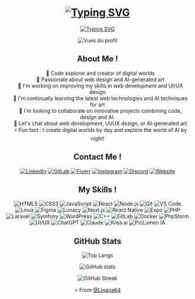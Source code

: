 <div align="center">

<h1 align="center">
  <a href="https://git.io/typing-svg">
    <img src="https://readme-typing-svg.herokuapp.com/?font=Fira+Code&size=35&duration=3500&pause=1000&color=3DAEF7&center=true&vCenter=true&width=435&lines=Bonjour+👋;I'm+Dorian" alt="Typing SVG" />
  </a>
</h1>

<p align="center">
  <a href="https://git.io/typing-svg">
    <img src="https://readme-typing-svg.herokuapp.com/?font=Fira+Code&size=25&pause=1000&color=3DAEF7&center=true&vCenter=true&width=435&lines=Développeur+Web+%26+Designer;Artiste+IA;Digital+code+explorer" alt="Typing SVG" />
  </a>
</p>

<p align="center">
  <img src="https://komarev.com/ghpvc/?username=Linaria64&label=Vues%20du%20profil&color=0e75b6&style=for-the-badge&border_radius=10" alt="Vues du profil" />
</p>
<h2 align="center">About Me !</h2>
&nbsp;&nbsp;&nbsp;&nbsp;🌌 Code explorer and creator of digital worlds<br>
&nbsp;&nbsp;&nbsp;&nbsp;🎨 Passionate about web design and AI-generated art<br>
&nbsp;&nbsp;&nbsp;&nbsp;🔭 I'm working on improving my skills in web development and UI/UX design<br>
&nbsp;&nbsp;&nbsp;&nbsp;🌱 I'm continually learning the latest web technologies and AI techniques for art<br>
&nbsp;&nbsp;&nbsp;&nbsp;👯 I'm looking to collaborate on innovative projects combining code, design and AI.<br>
&nbsp;&nbsp;&nbsp;&nbsp;💬 Let's chat about web development, UI/UX design, or AI-generated art<br>
&nbsp;&nbsp;&nbsp;&nbsp;⚡ Fun fact : I create digital worlds by day and explore the world of AI by night!

<h2 align="center">Contact Me !</h2>
<p align="center">
  <a href="https://www.linkedin.com/in/dorian-soudan-000a6b1b5/"><img src="https://img.shields.io/badge/-LinkedIn-0077B5?style=for-the-badge&logo=linkedin&logoColor=white&border_radius=10" alt="LinkedIn"/></a>
  <a href="https://gitlab.com/Dorian66"><img src="https://img.shields.io/badge/-GitLab-FCA121?style=for-the-badge&logo=gitlab&logoColor=white&border_radius=10" alt="GitLab"/></a>
  <a href="https://fr.fiverr.com/lin_dev/buying?source=avatar_menu_profile"><img src="https://img.shields.io/badge/-Fiverr-1DBF73?style=for-the-badge&logo=fiverr&logoColor=white&border_radius=10" alt="Fiverr"/></a>
  <a href="https://www.instagram.com/lin__dev?igsh=MTVyMzI2bTZydDQ4YQ%3D%3D&utm_source=qr"><img src="https://img.shields.io/badge/-Instagram-E4405F?style=for-the-badge&logo=instagram&logoColor=white&border_radius=10" alt="Instagram"/></a>
  <a href="https://discord.gg/bn2kWaYaSa"><img src="https://img.shields.io/badge/-Discord-5865F2?style=for-the-badge&logo=discord&logoColor=white&border_radius=10" alt="Discord"/></a>
  <a href="https://lin-dev.vercel.app/"><img src="https://img.shields.io/badge/-Website-000000?style=for-the-badge&logo=safari&logoColor=white&border_radius=10" alt="Website"/></a>
</p>


<h2 align="center">My Skills !</h2>
<p align="center">
  <img src="https://img.shields.io/badge/-HTML5-E34F26?style=for-the-badge&logo=html5&logoColor=white&border_radius=10" alt="HTML5"/>
  <img src="https://img.shields.io/badge/-CSS3-1572B6?style=for-the-badge&logo=css3&logoColor=white&border_radius=10" alt="CSS3"/>
  <img src="https://img.shields.io/badge/-JavaScript-F7DF1E?style=for-the-badge&logo=javascript&logoColor=black&border_radius=10" alt="JavaScript"/>
  <img src="https://img.shields.io/badge/-React-61DAFB?style=for-the-badge&logo=react&logoColor=black&border_radius=10" alt="React"/>
  <img src="https://img.shields.io/badge/-Node.js-339933?style=for-the-badge&logo=node.js&logoColor=white&border_radius=10" alt="Node.js"/>
  <img src="https://img.shields.io/badge/-Git-F05032?style=for-the-badge&logo=git&logoColor=white&border_radius=10" alt="Git"/>
  <img src="https://img.shields.io/badge/-VS%20Code-007ACC?style=for-the-badge&logo=visual-studio-code&logoColor=white&border_radius=10" alt="VS Code"/>
  <img src="https://img.shields.io/badge/-Linux-FCC624?style=for-the-badge&logo=linux&logoColor=black&border_radius=10" alt="Linux"/>
  <img src="https://img.shields.io/badge/-Figma-F24E1E?style=for-the-badge&logo=figma&logoColor=white&border_radius=10" alt="Figma"/>
  <img src="https://img.shields.io/badge/-Lunacy-0066B8?style=for-the-badge&logo=lunacy&logoColor=white&border_radius=10" alt="Lunacy"/>
  <img src="https://img.shields.io/badge/-Next.js-000000?style=for-the-badge&logo=next.js&logoColor=white&border_radius=10" alt="Next.js"/>
  <img src="https://img.shields.io/badge/-React%20Native-61DAFB?style=for-the-badge&logo=react&logoColor=black&border_radius=10" alt="React Native"/>
  <img src="https://img.shields.io/badge/-Expo-000020?style=for-the-badge&logo=expo&logoColor=white&border_radius=10" alt="Expo"/>
<img src="https://img.shields.io/badge/-PHP-777BB4?style=for-the-badge&logo=php&logoColor=white&border_radius=10" alt="PHP"/>
  <img src="https://img.shields.io/badge/-Laravel-FF2D20?style=for-the-badge&logo=laravel&logoColor=white&border_radius=10" alt="Laravel"/>
  <img src="https://img.shields.io/badge/-Symfony-000000?style=for-the-badge&logo=symfony&logoColor=white&border_radius=10" alt="Symfony"/>
  <img src="https://img.shields.io/badge/-WordPress-21759B?style=for-the-badge&logo=wordpress&logoColor=white&border_radius=10" alt="WordPress"/>
  <img src="https://img.shields.io/badge/-C++-00599C?style=for-the-badge&logo=c%2B%2B&logoColor=white&border_radius=10" alt="C++"/>
  <img src="https://img.shields.io/badge/-GitLab-FCA121?style=for-the-badge&logo=gitlab&logoColor=white&border_radius=10" alt="GitLab"/>
  <img src="https://img.shields.io/badge/-Docker-2496ED?style=for-the-badge&logo=docker&logoColor=white&border_radius=10" alt="Docker"/>
  <img src="https://img.shields.io/badge/-PhpStorm-000000?style=for-the-badge&logo=phpstorm&logoColor=white&border_radius=10" alt="PhpStorm"/>
  <img src="https://img.shields.io/badge/-UI%2FUX-FF61F6?style=for-the-badge&logo=adobe-xd&logoColor=white&border_radius=10" alt="UI/UX"/>
  <img src="https://img.shields.io/badge/-ChatGPT-412991?style=for-the-badge&logo=openai&logoColor=white&border_radius=10" alt="ChatGPT"/>
  <img src="https://img.shields.io/badge/-Claude-4B0082?style=for-the-badge&logo=anthropic&logoColor=white&border_radius=10" alt="Claude"/>
  <img src="https://img.shields.io/badge/-Krea.ai-FF6B6B?style=for-the-badge&logoColor=white&border_radius=10" alt="Krea.ai"/>
  <img src="https://img.shields.io/badge/-PicLumen%20IA-00BFFF?style=for-the-badge&logoColor=white&border_radius=10" alt="PicLumen IA"/>
</p>
<h2 align="center">GitHub Stats</h2>

<p align="center">
  <img src="https://github-readme-stats.vercel.app/api/top-langs?username=Linaria64&show_icons=true&locale=fr&layout=compact&theme=radical&border_radius=10" alt="Top Langs" />
</p>

<p align="center">
  <img src="https://github-readme-stats.vercel.app/api?username=Linaria64&show_icons=true&locale=fr&theme=radical&border_radius=10" alt="GitHub stats" />
</p>

<p align="center">
  <img src="https://github-readme-streak-stats.herokuapp.com/?user=Linaria64&theme=radical&border_radius=10" alt="GitHub Streak" />
</p>

<p align="center">
  ⭐️ From <a href="https://github.com/Linaria64">@Linaria64</a>
</p>

</div>
